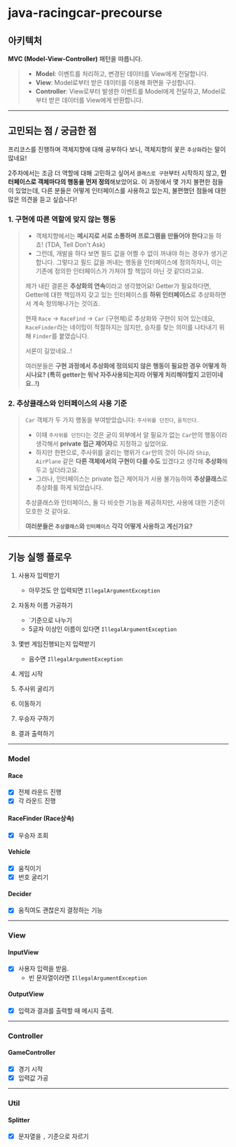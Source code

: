# java-racingcar-precourse

## 아키텍처

**MVC (Model-View-Controller)** 패턴을 따릅니다.

> - **Model**: 이벤트를 처리하고, 변경된 데이터를 View에게 전달합니다.
>- **View**: Model로부터 받은 데이터를 이용해 화면을 구성합니다.
>- **Controller**: View로부터 발생한 이벤트를 Model에게 전달하고, Model로부터 받은 데이터를 View에게 반환합니다.

---

## 고민되는 점 / 궁금한 점

프리코스를 진행하며 객체지향에 대해 공부하다 보니, 객체지향의 꽃은 `추상화`라는 말이 많네요!

2주차에서는 조금 더 역할에 대해 고민하고 싶어서 `클래스로 구현`부터 시작하지 않고, **인터페이스로 객체마다의 행동을 먼저 정의**해보았어요. 이 과정에서 몇 가지 불편한 점들이 있었는데, 다른 분들은 어떻게 인터페이스를 사용하고 있는지, 불편했던 점들에 대한 많은 의견을 듣고 싶습니다!

### 1. 구현에 따른 역할에 맞지 않는 행동

>- 객체지향에서는 **메시지로 서로 소통하며 프로그램을 만들어야 한다**고들 하죠! (TDA, Tell Don't Ask)
>- 그런데, 개발을 하다 보면 필드 값을 어쩔 수 없이 꺼내야 하는 경우가 생기곤 합니다. 그렇다고 필드 값을 꺼내는 행동을 인터페이스에 정의하자니, 이는 기존에 정의한 인터페이스가 가져야 할 책임이 아닌 것 같더라고요.
>
>제가 내린 결론은 **추상화의 연속**이라고 생각했어요! Getter가 필요하다면, Getter에 대한 책임까지 갖고 있는 인터페이스를 **하위 인터페이스**로 추상화하면서 계속 정의해나가는 것이죠.
>
>현재 `Race` -> `RaceFind` -> `Car` (구현체)로 추상화와 구현이 되어 있는데요, `RaceFinder`라는 네이밍이 적절하지는 않지만, 승자를 찾는 의미를 나타내기 위해 `Finder`를 붙였습니다.
>
>서론이 길었네요..!
>
>여러분들은 **구현 과정에서 추상화에 정의되지 않은 행동이 필요한 경우 어떻게 하시나요? (특히 getter는 워낙 자주사용되는지라 어떻게 처리해야할지 고민이네요..!)**


### 2. 추상클래스와 인터페이스의 사용 기준

>`Car` 객체가 두 가지 행동을 부여받았습니다: `주사위를 던진다`, `움직인다`.
>
>- 이때 `주사위를 던진다`는 것은 굳이 외부에서 알 필요가 없는 `Car`만의 행동이라 생각해서 **private 접근 제어자**로 지정하고 싶었어요.
>- 하지만 한편으로, 주사위를 굴리는 행위가 `Car`만의 것이 아니라 `Ship`, `AirPlane` 같은 **다른 객체에서의 구현이 다를 수도** 있겠다고 생각해 **추상화**해두고 싶더라고요.
>- 그러나, 인터페이스는 private 접근 제어자가 사용 불가능하여 **추상클래스**로 추상화를 하게 되었습니다.
>
>추상클래스와 인터페이스, 둘 다 비슷한 기능을 제공하지만, 사용에 대한 기준이 모호한 것 같아요.
>
>**여러분들은 `추상클래스`와 `인터페이스` 각각 어떻게 사용하고 계신가요?**

---

## 기능 실행 플로우

1. 사용자 입력받기
    - 아무것도 안 입력되면 `IllegalArgumentException`


2. 자동차 이름 가공하기
    - `기준으로 나누기
    - 5글자 이상인 이름이 있다면 `IllegalArgumentException`


3. 몇번 게임진행되는지 입력받기
    - 음수면 `IllegalArgumentException`


4. 게임 시작


5. 주사위 굴리기


6. 이동하기


7. 우승자 구하기


8. 결과 출력하기

---

### Model

#### Race

-[X] 전체 라운드 진행
-[X] 각 라운드 진행

#### RaceFinder (Race상속)
-[X] 우승자 조회

#### Vehicle

-[X] 움직이기
-[X] 번호 굴리기

#### Decider

-[X] 움직여도 괜찮은지 결정하는 기능

---

### View

#### InputView

- [X] 사용자 입력을 받음.
    - 빈 문자열이라면 `IllegalArgumentException`

#### OutputView

- [X] 입력과 결과를 출력할 때 메시지 출력.

---

### Controller

#### GameController

-[X] 경기 시작
-[X] 입력값 가공

---

### Util

#### Splitter

- [X] 문자열을 `,` 기준으로 자르기
